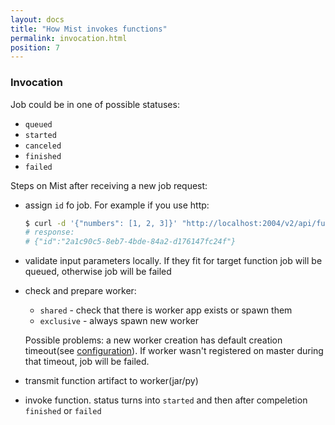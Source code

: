 ```yaml
---
layout: docs
title: "How Mist invokes functions"
permalink: invocation.html
position: 7
---
```


### Invocation

Job could be in one of possible statuses:
- `queued`
- `started` 
- `canceled`
- `finished`
- `failed`

Steps on Mist after receiving a new job request:
- assign `id` fo job.
  For example if you use http:
  ```sh
  $ curl -d '{"numbers": [1, 2, 3]}' "http://localhost:2004/v2/api/functions/spark-ctx-example/jobs"
  # response:
  # {"id":"2a1c90c5-8eb7-4bde-84a2-d176147fc24f"}
  ```
- validate input parameters locally. If they fit for target function job will be queued, otherwise job will be failed
- check and prepare worker:
    - `shared` - check that there is worker app exists or spawn them
    - `exclusive` - always spawn new worker

  Possible problems: a new worker creation has default creation timeout(see [configuration](/mist-docs/configuration.html)).
  If worker wasn't registered on master during that timeout, job will be failed.
  
- transmit function artifact to worker(jar/py)
- invoke function. status turns into `started` and then after compeletion `finished` or `failed`
